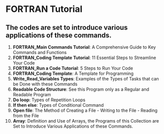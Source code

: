 # FORTRAN Tutorial

## The codes are set to introduce various applications of these commands.    

1. **FORTRAN_Main Commands Tutorial**: A Comprehensive Guide to Key Commands and Functions
2. **FORTRAN_Coding Template Tutorial**: 11 Essential Steps to Streamline Your Code
3. **FORTRAN_Run a Code Tutorial**: 5 Steps to Run Your Code
4. **FORTRAN_Coding Template**: A Template for Programming    
5. **Write_Read_Variables Types**: Examples of the Types of Tasks that can be Done with these Commands 
6. **Readable Code Structure**: See this Program only as a Regular and Readable Program    
7. **Do loop**: Types of Repetition Loops    
8. **If then else**: Types of Conditional Command    
9. **Open file**: The Method of Creating a File - Writing to the File - Reading from the File    
10. **Array**: Definition and Use of Arrays, the Programs of this Collection are Set to Introduce Various Applications of these Commands.   
 










